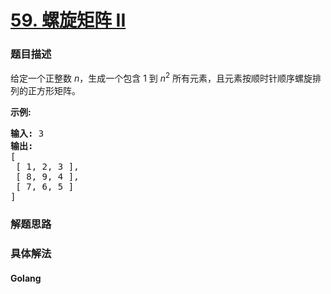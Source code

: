 # [59. 螺旋矩阵 II](https://leetcode-cn.com/problems/spiral-matrix-ii)

### 题目描述
<!-- 这里写题目描述 -->
<p>给定一个正整数&nbsp;<em>n</em>，生成一个包含 1 到&nbsp;<em>n</em><sup>2</sup>&nbsp;所有元素，且元素按顺时针顺序螺旋排列的正方形矩阵。</p>

<p><strong>示例:</strong></p>

<pre><strong>输入:</strong> 3
<strong>输出:</strong>
[
 [ 1, 2, 3 ],
 [ 8, 9, 4 ],
 [ 7, 6, 5 ]
]</pre>



### 解题思路


### 具体解法

<!-- tabs:start -->

#### **Golang**
```go

```

<!-- tabs:end -->

